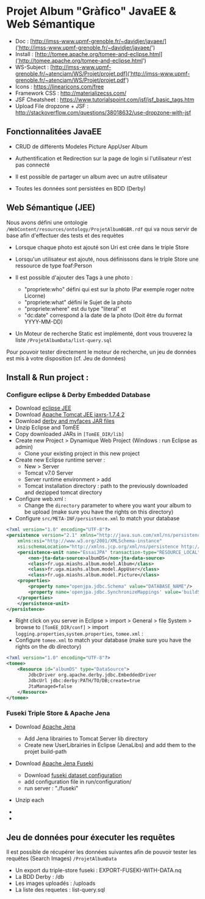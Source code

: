 # Projet Album "Gràfico" JavaEE & Web Sémantique 

- Doc : [http://imss-www.upmf-grenoble.fr/~davidjer/javaee/]('http://imss-www.upmf-grenoble.fr/~davidjer/javaee/')
- Install : [http://tomee.apache.org/tomee-and-eclipse.html]('http://tomee.apache.org/tomee-and-eclipse.html')
- WS-Subject : [http://imss-www.upmf-grenoble.fr/~atenciam/WS/Projet/projet.pdf]('http://imss-www.upmf-grenoble.fr/~atenciam/WS/Projet/projet.pdf')
- Icons : https://linearicons.com/free
- Framework CSS : http://materializecss.com/
- JSF Cheatsheet : https://www.tutorialspoint.com/jsf/jsf_basic_tags.htm
- Upload File dropzone + JSF : http://stackoverflow.com/questions/38018632/use-dropzone-with-jsf

## Fonctionnalitées JavaEE

- CRUD de différents Modeles 
	 Picture
	 AppUser
	 Album
	 
- Authentification et Redirection sur la page de login si l'utilisateur n'est pas connecté
- Il est possible de partager un album avec un autre utilisateur

- Toutes les données sont persistées en BDD (Derby)

## Web Sémantique (JEE)

Nous avons défini une ontologie `/WebContent/resources/ontology/ProjetAlbumBGBR.rdf` qui va nous servir de base afin d'effectuer des tests et des requètes 


- Lorsque chaque photo est ajouté son Uri est crée dans le triple Store
- Lorsqu'un utilisateur est ajouté, nous définissons dans le triple Store une ressource de type foaf:Person

- Il est possible d'ajouter des Tags à une photo : 
	- "propriete:who" défini qui est sur la photo (Par exemple roger notre Licorne)
	- "propriete:what" défini le Sujet de la photo 
	- "propriete:where" est du type "literal" et 
	- "dc:date" correspond à la date de la photo (Doit être du format YYYY-MM-DD) 

- Un Moteur de recherche Static est implémenté, dont vous trouverez la liste `/ProjetAlbumData/list-query.sql`

Pour pouvoir tester directement le moteur de recherche, un jeu de données est mis à votre disposition (cf. Jeu de données) 

## Install & Run project : 

### Configure eclipse & Derby Embedded Database
* Download [eclipse JEE](http://www.eclipse.org/downloads/packages/) 
* Download [Apache Tomcat JEE jaxrs-1.7.4 2](https://tomee.apache.org/download/archives.html)
* Download [derby and myfaces JAR files](http://imss-www.upmf-grenoble.fr/~davidjer/javaee/)
* Unzip Eclipse and TomEE
* Copy downloaded JARs in `[TomEE_DIR/lib]`
* Create new Project > Dynamique Web Project (Windows : run Eclipse as admin)
	* Clone your existing project in this new project
* Create new Eclipse runtime server : 
	* New > Server
	* Tomcat v7.0 Server
	* Server runtime environment > add
	* Tomcat installation directory : path to the previously downloaded and dezipped tomcat directory	
* Configure web.xml :
	* Change the `directory` parameter to where you want your album to be upload (make sure you have the rights on this directory)
* Configure `src/META-INF/persistence.xml` to match your database
```xml
<?xml version="1.0" encoding="UTF-8"?>
<persistence version="2.1" xmlns="http://java.sun.com/xml/ns/persistence" 
	xmlns:xsi="http://www.w3.org/2001/XMLSchema-instance" 
	xsi:schemaLocation="http://xmlns.jcp.org/xml/ns/persistence http://xmlns.jcp.org/xml/ns/persistence/persistence_2_1.xsd">
	<persistence-unit name="EssaiJPA" transaction-type="RESOURCE_LOCAL">
		<non-jta-data-source>albumDS</non-jta-data-source>
		<class>fr.uga.miashs.album.model.Album</class>
		<class>fr.uga.miashs.album.model.AppUser</class>
		<class>fr.uga.miashs.album.model.Picture</class>
	<properties>
		<property name="openjpa.jdbc.Schema" value="DATABASE_NAME"/>
		<property name='openjpa.jdbc.SynchronizeMappings' value='buildSchema(ForeignKeys=true)' />
	</properties>
	</persistence-unit>
</persistence>
```

* Right click on you server in Eclipse > import > General > file System > browse to `[TomEE_DIR/conf]` > import `logging.properties`,`system.properties`, `tomee.xml` :
* Configure `tomee.xml` to match your database (make sure you have the rights on the db directory)
```xml
<?xml version="1.0" encoding="UTF-8"?>
<tomee>
	<Resource id="albumDS" type="DataSource">
		JdbcDriver org.apache.derby.jdbc.EmbeddedDriver
		JdbcUrl jdbc:derby:PATH/TO/DB;create=true
		JtaManaged=false
	</Resource>
</tomee>
```
### Fuseki Triple Store & Apache Jena
* Download [Apache Jena](https://jena.apache.org/download/index.cgi) 
	* Add Jena librairies to Tomcat Server lib directory
	* Create new UserLibrairies in Eclipse (JenaLibs) and add them to the projet build-path
* Download [Apache Jena Fuseki](https://jena.apache.org/download/index.cgi)
	* Download [fuseki dataset configuration](http://imss-www.upmf-grenoble.fr/~atenciam/WS/Projet/fusekiDatasetConfig.ttl)
	* add configuration file in run/configuration/
	* run server : "./fuseki"

* Unzip each 
* 
* 

## Jeu de données pour éxecuter les requêtes

Il est possible de récupérer les données suivantes afin de pouvoir tester les requêtes (Search Images)
`/ProjetAlbumData`
* Un export du triple-store fuseki : 
	EXPORT-FUSEKI-WITH-DATA.nq
* La BDD Derby : 
	/db
* Les images uploadés : 
	/uploads
* La liste des requetes : 
	list-query.sql 

